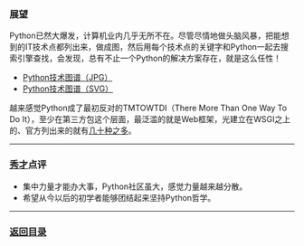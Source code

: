 ### 展望 ###
Python已然大爆发，计算机业内几乎无所不在。尽管尽情地做头脑风暴，把能想到的IT技术点都列出来，做成图，然后用每个技术点的关键字和Python一起去搜索引擎查找，会发现，总有不止一个Python的解决方案存在，就是这么任性！

- [Python技术图谱（JPG）](../../illustration/Python技术图谱.jpg "Python技术图谱")
- [Python技术图谱（SVG）](http://www.nagexiucai.com/topic.php?title=Python技术图谱&svg=python "Python技术图谱")

越来感觉Python成了最初反对的TMTOWTDI（There More Than One Way To Do It），至少在第三方包这个层面，最泛滥的就是Web框架，光建立在WSGI之上的、官方列出来的就有[几十种之多](https://wiki.python.org/moin/WebFrameworks "python-web-framework")。

---
### [秀才](http://zhouguoqiang.cn/ "作者")点评 ###
- 集中力量才能办大事，Python社区虽大，感觉力量越来越分散。
- 希望从今以后的初学者能够团结起来坚持Python哲学。

---
### [返回目录](../自曝家事.md "自曝家事") ###